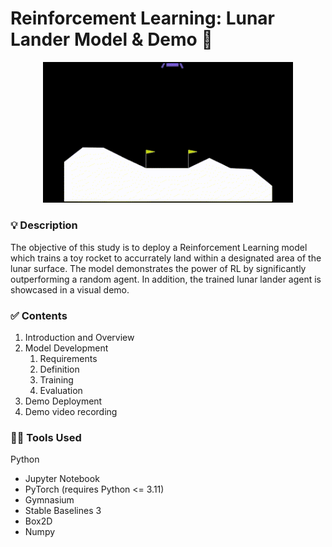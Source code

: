 # Reinforcement Learning: Lunar Lander Model & Demo :rocket:

<p align="center">
  <img src="GIF.gif" width="400px">
</p>

### :bulb: Description
The objective of this study is to deploy a Reinforcement Learning model which trains a toy rocket to accurrately land within a designated area of the lunar surface. The model demonstrates the power of RL by significantly outperforming a random agent. In addition, the trained lunar lander agent is showcased in a visual demo.

### :white_check_mark: Contents

1. Introduction and Overview
2. Model Development
   1. Requirements
   2. Definition
   3. Training
   4. Evaluation
3. Demo Deployment
4. Demo video recording

### :woman_technologist: Tools Used
Python
- Jupyter Notebook
- PyTorch (requires Python <= 3.11)
- Gymnasium
- Stable Baselines 3
- Box2D
- Numpy
